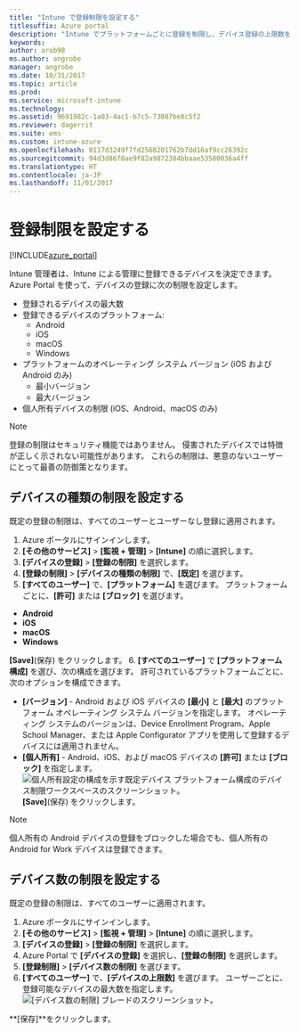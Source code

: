 ```yaml
---
title: "Intune で登録制限を設定する"
titlesuffix: Azure portal
description: "Intune でプラットフォームごとに登録を制限し、デバイス登録の上限数を設定します。 \""
keywords: 
author: arob98
ms.author: angrobe
manager: angrobe
ms.date: 10/31/2017
ms.topic: article
ms.prod: 
ms.service: microsoft-intune
ms.technology: 
ms.assetid: 9691982c-1a03-4ac1-b7c5-73087be8c5f2
ms.reviewer: dagerrit
ms.suite: ems
ms.custom: intune-azure
ms.openlocfilehash: 0117d3249f7fd2568201762b7dd16af9cc26392c
ms.sourcegitcommit: 94d3d86f8ae9f82a9872384bbaae53580036a4ff
ms.translationtype: HT
ms.contentlocale: ja-JP
ms.lasthandoff: 11/01/2017
---
```

# <a name="set-enrollment-restrictions"></a>登録制限を設定する

[!INCLUDE[azure_portal](./includes/azure_portal.md)]

Intune 管理者は、Intune による管理に登録できるデバイスを決定できます。 Azure Portal を使って、デバイスの登録に次の制限を設定します。

- 登録されるデバイスの最大数
- 登録できるデバイスのプラットフォーム:
  - Android
  - iOS
  - macOS
  - Windows
- プラットフォームのオペレーティング システム バージョン (iOS および Android のみ)
  - 最小バージョン
  - 最大バージョン
- 個人所有デバイスの制限 (iOS、Android、macOS のみ)

>[!NOTE]
>登録の制限はセキュリティ機能ではありません。 侵害されたデバイスでは特徴が正しく示されない可能性があります。 これらの制限は、悪意のないユーザーにとって最善の防御策となります。

## <a name="set-device-type-restrictions"></a>デバイスの種類の制限を設定する
既定の登録の制限は、すべてのユーザーとユーザーなし登録に適用されます。
1. Azure ポータルにサインインします。
2. **[その他のサービス]** > **[監視 + 管理]** > **[Intune]** の順に選択します。
3. **[デバイスの登録]** > **[登録の制限]** を選択します。
4. **[登録の制限]** > **[デバイスの種類の制限]** で、**[既定]** を選びます。
5. **[すべてのユーザー]** で、**[プラットフォーム]** を選びます。 プラットフォームごとに、**[許可]** または **[ブロック]** を選びます。
  - **Android**
  - **iOS**
  - **macOS**
  - **Windows**

  **[Save]**(保存) をクリックします。
6. **[すべてのユーザー]** で **[プラットフォーム構成]** を選び、次の構成を選びます。 許可されているプラットフォームごとに、次のオプションを構成できます。
  - **[バージョン]** - Android および iOS デバイスの **[最小]** と **[最大]** のプラットフォーム オペレーティング システム バージョンを指定します。 オペレーティング システムのバージョンは、Device Enrollment Program、Apple School Manager、または Apple Configurator アプリを使用して登録するデバイスには適用されません。
  - **[個人所有]** - Android、iOS、および macOS デバイスの **[許可]** または **[ブロック]** を指定します。
  ![個人所有設定の構成を示す既定デバイス プラットフォーム構成のデバイス制限ワークスペースのスクリーンショット。](media/device-restrictions-platform-configurations.png)
  **[Save]**(保存) をクリックします。

>[!NOTE]
>個人所有の Android デバイスの登録をブロックした場合でも、個人所有の Android for Work デバイスは登録できます。

## <a name="set-device-limit-restrictions"></a>デバイス数の制限を設定する
既定の登録の制限は、すべてのユーザーに適用されます。
1. Azure ポータルにサインインします。
2. **[その他のサービス]** > **[監視 + 管理]** > **[Intune]** の順に選択します。
3. **[デバイスの登録]** > **[登録の制限]** を選択します。
4. Azure Portal で **[デバイスの登録]** を選択し、**[登録の制限]** を選択します。
5. **[登録制限]** > **[デバイス数の制限]** を選びます。
6. **[すべてのユーザー]** で、**[デバイスの上限数]** を選びます。 ユーザーごとに、登録可能なデバイスの最大数を指定します。  
![[デバイス数の制限] ブレードのスクリーンショット。](./media/device-restrictions-limit.png)

  **[保存]**をクリックします。
